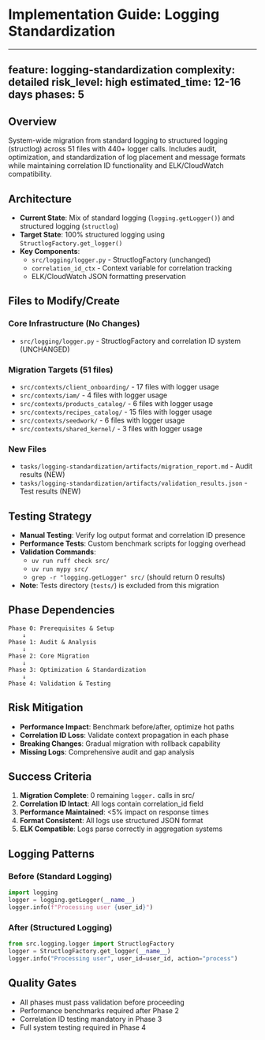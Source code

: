# Implementation Guide: Logging Standardization

---
feature: logging-standardization
complexity: detailed
risk_level: high
estimated_time: 12-16 days
phases: 5
---

## Overview
System-wide migration from standard logging to structured logging (structlog) across 51 files with 440+ logger calls. Includes audit, optimization, and standardization of log placement and message formats while maintaining correlation ID functionality and ELK/CloudWatch compatibility.

## Architecture
- **Current State**: Mix of standard logging (`logging.getLogger()`) and structured logging (`structlog`)
- **Target State**: 100% structured logging using `StructlogFactory.get_logger()`
- **Key Components**: 
  - `src/logging/logger.py` - StructlogFactory (unchanged)
  - `correlation_id_ctx` - Context variable for correlation tracking
  - ELK/CloudWatch JSON formatting preservation

## Files to Modify/Create
### Core Infrastructure (No Changes)
- `src/logging/logger.py` - StructlogFactory and correlation ID system (UNCHANGED)

### Migration Targets (51 files)
- `src/contexts/client_onboarding/` - 17 files with logger usage
- `src/contexts/iam/` - 4 files with logger usage  
- `src/contexts/products_catalog/` - 6 files with logger usage
- `src/contexts/recipes_catalog/` - 15 files with logger usage
- `src/contexts/seedwork/` - 6 files with logger usage
- `src/contexts/shared_kernel/` - 3 files with logger usage

### New Files
- `tasks/logging-standardization/artifacts/migration_report.md` - Audit results (NEW)
- `tasks/logging-standardization/artifacts/validation_results.json` - Test results (NEW)

## Testing Strategy
- **Manual Testing**: Verify log output format and correlation ID presence
- **Performance Tests**: Custom benchmark scripts for logging overhead
- **Validation Commands**:
  - `uv run ruff check src/`
  - `uv run mypy src/`
  - `grep -r "logging.getLogger" src/` (should return 0 results)
- **Note**: Tests directory (`tests/`) is excluded from this migration

## Phase Dependencies
```
Phase 0: Prerequisites & Setup
    ↓
Phase 1: Audit & Analysis
    ↓
Phase 2: Core Migration
    ↓
Phase 3: Optimization & Standardization
    ↓
Phase 4: Validation & Testing
```

## Risk Mitigation
- **Performance Impact**: Benchmark before/after, optimize hot paths
- **Correlation ID Loss**: Validate context propagation in each phase
- **Breaking Changes**: Gradual migration with rollback capability
- **Missing Logs**: Comprehensive audit and gap analysis

## Success Criteria
1. **Migration Complete**: 0 remaining `logger.` calls in src/
2. **Correlation ID Intact**: All logs contain correlation_id field
3. **Performance Maintained**: <5% impact on response times
4. **Format Consistent**: All logs use structured JSON format
5. **ELK Compatible**: Logs parse correctly in aggregation systems

## Logging Patterns
### Before (Standard Logging)
```python
import logging
logger = logging.getLogger(__name__)
logger.info(f"Processing user {user_id}")
```

### After (Structured Logging)
```python
from src.logging.logger import StructlogFactory
logger = StructlogFactory.get_logger(__name__)
logger.info("Processing user", user_id=user_id, action="process")
```

## Quality Gates
- All phases must pass validation before proceeding
- Performance benchmarks required after Phase 2
- Correlation ID testing mandatory in Phase 3
- Full system testing required in Phase 4

